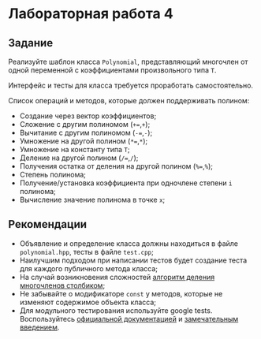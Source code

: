 # Лабораторная работа 4

## Задание
Реализуйте шаблон класса `Polynomial`, представляющий многочлен от одной переменной с коэффициентами произвольного типа `T`.

Интерфейс и тесты для класса требуется проработать самостоятельно.

Список операций и методов, которые должен поддерживать полином:
- Создание через вектор коэффициентов;
- Сложение с другим полиномом (`+=`,`+`);
- Вычитание с другим полиномом (`-=`,`-`);
- Умножение на другой полином (`*=`,`*`);
- Умножение на константу типа `T`;
- Деление на другой полином (`/=`,`/`);
- Получения остатка от деления на другой полином (`%=`,`%`);
- Степень полинома;
- Получение/установка коэффициента при одночлене степени `i` полинома;
- Вычисление значение полинома в точке `x`;

## Рекомендации
- Объявление и определение класса должны находиться в файле `polynomial.hpp`, тесты в файле `test.cpp`;
- Наилучшим подходом при написании тестов будет создание теста для каждого публичного метода класса;
- На случай возникновения сложностей [алгоритм деления многочленов столбиком](https://ru.wikipedia.org/wiki/%D0%94%D0%B5%D0%BB%D0%B5%D0%BD%D0%B8%D0%B5_%D0%BC%D0%BD%D0%BE%D0%B3%D0%BE%D1%87%D0%BB%D0%B5%D0%BD%D0%BE%D0%B2_%D1%81%D1%82%D0%BE%D0%BB%D0%B1%D0%B8%D0%BA%D0%BE%D0%BC);
- Не забывайте о модификаторе `const` у методов, которые не изменяют содержимое объекта класса;
- Для модульного тестирования используйте google tests. Воспользуйтесь [официальной документацией](https://github.com/google/googletest/blob/master/googletest/docs/primer.md) и [замечательным введением](https://www.ibm.com/developerworks/ru/library/au-googletestingframework/).

